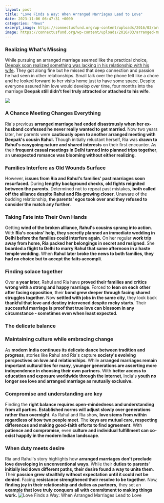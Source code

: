 ```yaml
---
layout: post
title: "Love Finds a Way: When Arranged Marriages Lead to Love"
date: 2023-11-06 06:47:31 +0000
categories: "News"
excerpt_image: https://connectusfund.org/wp-content/uploads/2016/03/arranged-marriages-advantages-and-disadvantages.png
image: https://connectusfund.org/wp-content/uploads/2016/03/arranged-marriages-advantages-and-disadvantages.png
---
```


### Realizing What's Missing
While pursuing an arranged marriage seemed like the practical choice, [Deepak soon realized something was lacking in his relationship with his wife](https://fistore.mysenprints.com/collection/ahlstrom). They got along fine but he missed that deep connection and passion he had seen in other relationships. Small talk over the phone felt like a chore and he looked forward to her visits home just to have some space. Despite everyone assured him love would develop over time, four months into the marriage **Deepak still didn't feel truly attracted or attached to his wife**. 

![](https://static.india.com/wp-content/uploads/2017/06/arranged-marriages-2.jpg)
### A Chance Meeting Changes Everything 
Ria's previous **arranged marriage had ended disastrously when her ex-husband confessed he never really wanted to get married**. Now two years later, her parents were **cautiously open to another arranged meeting with Deepak's cousin Rahul.** Though initially reluctant herself, Ria was **drawn to Rahul's easygoing nature and shared interests** on their first encounter. As their **frequent casual meetings in Delhi turned into planned trips together**, an **unexpected romance was blooming without either realizing**.
### Families Interfere as Old Wounds Surface
However, **issues from Ria and Rahul's families' past marriages soon resurfaced**. During **lengthy background checks, old fights reignited between the parents**. Determined not to repeat past mistakes, **both called off the alliance despite Rahul and Ria growing closer**. Unaware of the budding relationship, **the parents' egos took over and they refused to consider the match any further.**
### Taking Fate into Their Own Hands   
Getting **wind of the broken alliance, Rahul's cousins sprang into action**. With **Ria's cousins' help, they secretly planned an immediate wedding in Delhi before the families could interfere again.** On her regular **work trip away from home, Ria packed her belongings in secret and resigned**. She **boarded a flight to Delhi to marry Rahul that same afternoon in a haste temple wedding**. When **Rahul later broke the news to both families, they had no choice but to accept the faits accompli**.
### Finding solace together
Over **a year later**, Rahul and Ria have **proved their families and critics wrong with a strong and happy marriage**. Forced to **lean on each other after facing opposition**, their **bond grew deeper through facing shared struggles together.** Now **settled with jobs in the same city**, they look back **thankful that love and destiny intervened despite rocky starts.** Their **successful marriage is proof that true love can blossom in any circumstance - sometimes even when least expected.**
### The delicate balance
### Maintaining culture while embracing change 
As **modern India continues its delicate dance between tradition and progress**, stories like Rahul and Ria's capture **society's evolving perspectives on love and relationships**. While **arranged marriages remain important cultural ties for many**, **younger generations are asserting more independence in choosing their own partners**. With **better access to education and exposure worldwide through the internet**, India's **youth no longer see love and arranged marriage as mutually exclusive.** 
### Compromise and understanding are key
Finding the **right balance requires open-mindedness and understanding from all parties**. **Established norms will adjust slowly over generations rather than overnight**. As Rahul and Ria show, **love stems from within regardless of how two people meet**. The **keys are mutual care, respecting differences and making good-faith efforts to find agreement**. With **patience and compromise**, even **culture and individual fulfillment can co-exist happily in the modern Indian landscape**.
### When duty meets desire
Ria and Rahul's story highlights how **arranged marriages don't preclude love developing in unconventional ways**. While their **duties to parents' initially led down different paths, their desire found a way to unite them**. Their **passion grew stealthily without expectation until it could not be denied**. Facing **resistance strengthened their resolve to be together**. Now, **finding joy in their relationship and duties as partners,** they set an **example that love truly conquers all with commitment to making things work.**
![Love Finds a Way: When Arranged Marriages Lead to Love](https://connectusfund.org/wp-content/uploads/2016/03/arranged-marriages-advantages-and-disadvantages.png)